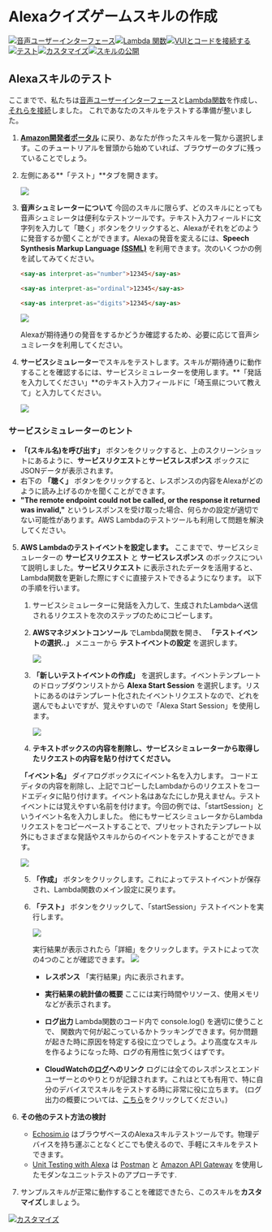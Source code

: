 # Alexaクイズゲームスキルの作成
[![音声ユーザーインターフェース](https://m.media-amazon.com/images/G/01/mobile-apps/dex/alexa/alexa-skills-kit/jp/tutorials/navigation/1-locked.png)](1-voice-user-interface.md)[![Lambda 関数](https://m.media-amazon.com/images/G/01/mobile-apps/dex/alexa/alexa-skills-kit/jp/tutorials/navigation/2-locked.png)](2-lambda-function.md)[![VUIとコードを接続する](https://m.media-amazon.com/images/G/01/mobile-apps/dex/alexa/alexa-skills-kit/jp/tutorials/navigation/3-locked.png)](3-connect-vui-to-code.md)[![テスト](https://m.media-amazon.com/images/G/01/mobile-apps/dex/alexa/alexa-skills-kit/jp/tutorials/navigation/4-on.png)](4-testing.md)[![カスタマイズ](https://m.media-amazon.com/images/G/01/mobile-apps/dex/alexa/alexa-skills-kit/jp/tutorials/navigation/5-off.png)](5-customization.md)[![スキルの公開](https://m.media-amazon.com/images/G/01/mobile-apps/dex/alexa/alexa-skills-kit/jp/tutorials/navigation/6-off.png)](6-publication.md)

## Alexaスキルのテスト

ここまでで、私たちは[音声ユーザーインターフェース](1-voice-user-interface.md)と[Lambda関数](2-lambda-function.md)を作成し、 [それらを接続](3-connect-vui-to-code.md)しました。 これであなたのスキルをテストする準備が整いました。

1.  **[Amazon開発者ポータル](https://developer.amazon.com/edw/home.html#/skills/list)** に戻り、あなたが作ったスキルを一覧から選択します。このチュートリアルを冒頭から始めていれば、ブラウザーのタブに残っていることでしょう。

2.  左側にある**「テスト」**タブを開きます。

    ![](https://m.media-amazon.com/images/G/01/mobile-apps/dex/alexa/alexa-skills-kit/jp/tutorials/quiz-game/4-2-test-tab.png)

3.  **音声シュミレーターについて** 今回のスキルに限らず、どのスキルにとっても音声シュミレータは便利なテストツールです。テキスト入力フィールドに文字列を入力して「聴く」ボタンをクリックすると、Alexaがそれをどのように発音するか聞くことができます。Alexaの発音を変えるには、**Speech Synthesis Markup Language [(SSML)](https://developer.amazon.com/public/solutions/alexa/alexa-skills-kit/docs/speech-synthesis-markup-language-ssml-reference)** を利用できます。次のいくつかの例を試してみてください。

    ```html
    <say-as interpret-as="number">12345</say-as>
    ```

    ```html
    <say-as interpret-as="ordinal">12345</say-as>
    ```

    ```html
    <say-as interpret-as="digits">12345</say-as>
    ```

    ![](https://m.media-amazon.com/images/G/01/mobile-apps/dex/alexa/alexa-skills-kit/jp/tutorials/quiz-game/4-3-voice-simulator.png)

    Alexaが期待通りの発音をするかどうか確認するため、必要に応じて音声シュミレータを利用してください。

4.  **サービスシミュレーター**でスキルをテストします。スキルが期待通りに動作することを確認するには、サービスシミュレーターを使用します。**「発話を入力してください」**のテキスト入力フィールドに「埼玉県について教えて」と入力してください。

    ![](https://m.media-amazon.com/images/G/01/mobile-apps/dex/alexa/alexa-skills-kit/jp/tutorials/quiz-game/4-4-service-simulator.png)

### サービスシミュレーターのヒント

* **「(スキル名)を呼び出す」** ボタンをクリックすると、上のスクリーンショットにあるように、**サービスリクエスト**と**サービスレスポンス** ボックスにJSONデータが表示されます。
* 右下の **「聴く」** ボタンをクリックすると、レスポンスの内容をAlexaがどのように読み上げるのかを聞くことができます。
* **"The remote endpoint could not be called, or the response it returned was invalid,"** というレスポンスを受け取った場合、何らかの設定が適切でない可能性があります。AWS Lambdaのテストツールも利用して問題を解決してください。

5.  **AWS Lambdaのテストイベントを設定します。** ここまでで、サービスシミュレーターの **サービスリクエスト** と **サービスレスポンス** のボックスについて説明しました。**サービスリクエスト** に表示されたデータを活用すると、Lambda関数を更新した際にすぐに直接テストできるようになります。 以下の手順を行います。

    1.  サービスシミュレーターに発話を入力して、生成されたLambdaへ送信されるリクエストを次のステップのためにコピーします。

    2.  **AWSマネジメントコンソール** でLambda関数を開き、 **「テストイベントの選択..」** メニューから **テストイベントの設定** を選択します。

        ![](https://m.media-amazon.com/images/G/01/mobile-apps/dex/alexa/alexa-skills-kit/jp/tutorials/quiz-game/4-5-2-configure-test-event.png)

    3.  **「新しいテストイベントの作成」** を選択します。イベントテンプレートのドロップダウンリストから **Alexa Start Session** を選択します。リストにあるのはテンプレート化されたイベントリクエストなので、どれを選んでもよいですが、覚えやすいので「Alexa Start Session」を使用します。

        ![](https://m.media-amazon.com/images/G/01/mobile-apps/dex/alexa/alexa-skills-kit/jp/tutorials/quiz-game/4-5-3-alexa-start-session.png)

    4.  **テキストボックスの内容を削除し、サービスシミュレーターから取得したリクエストの内容を貼り付けてください。**

     **「イベント名」** ダイアログボックスにイベント名を入力します。 コードエディタの内容を削除し、上記でコピーしたLambdaからのリクエストをコードエディタに貼り付けます。イベント名はあなたにしか見えません。テストイベントには覚えやすい名前を付けます。今回の例では、「startSession」というイベント名を入力しました。 他にもサービスシミュレータからLambdaリクエストをコピーペーストすることで、プリセットされたテンプレート以外にもさまざまな発話やスキルからのイベントをテストすることができます。

      ![](https://m.media-amazon.com/images/G/01/mobile-apps/dex/alexa/alexa-skills-kit/jp/tutorials/quiz-game/4-5-4-paste-request._TTH_.png)
        

    5.  **「作成」** ボタンをクリックします。これによってテストイベントが保存され、Lambda関数のメイン設定に戻ります。

    6.  **「テスト」** ボタンをクリックして、「startSession」テストイベントを実行します。

        ![](https://m.media-amazon.com/images/G/01/mobile-apps/dex/alexa/alexa-skills-kit/jp/tutorials/quiz-game/4-5-5-execution-test.png)

        実行結果が表示されたら「詳細」をクリックします。テストによって次の4つのことが確認できます。
         ![](https://m.media-amazon.com/images/G/01/mobile-apps/dex/alexa/alexa-skills-kit/jp/tutorials/quiz-game/4-5-5-1-execution-result._CB1515662132_.png)

        *  **レスポンス** 「実行結果」内に表示されます。

        *  **実行結果の統計値の概要** ここには実行時間やリソース、使用メモリなどが表示されます。
        *  **ログ出力**  Lambda関数のコード内で console.log() を適切に使うことで、 関数内で何が起こっているかトラッキングできます。何か問題が起きた時に原因を特定する役に立つでしょう。より高度なスキルを作るようになった時、ログの有用性に気づくはずです。

        *  **CloudWatchの[ログ](https://console.aws.amazon.com/cloudwatch/home?region=us-east-1#logs:)へのリンク**  ログには全てのレスポンスとエンドユーザーとのやりとりが記録されます。これはとても有用で、特に自分のデバイスでスキルをテストする時に非常に役に立ちます。 (ログ出力の概要については、[こちら](https://console.aws.amazon.com/cloudwatch/home?region=us-east-1#logs:)をクリックしてください。)

2.  **その他のテスト方法の検討**

    *  [Echosim.io](https://echosim.io) はブラウザベースのAlexaスキルテストツールです。物理デバイスを持ち運ぶことなくどこでも使えるので、手軽にスキルをテストできます。
    *  [Unit Testing with Alexa](https://github.com/alexa/alexa-cookbook/tree/master/testing/postman/README.md) は [Postman](http://getpostman.com) と [Amazon API Gateway](http://aws.amazon.com/apigateway) を使用したモダンなユニットテストのアプローチです.


7.  サンプルスキルが正常に動作することを確認できたら、このスキルを**カスタマイズ**しましょう。


[![カスタマイズ](https://m.media-amazon.com/images/G/01/mobile-apps/dex/alexa/alexa-skills-kit/jp/tutorials/general/buttons/button_next_customization.png)](5-customization.md)

